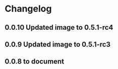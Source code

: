 # Changelog

## 0.0.10 Updated image to 0.5.1-rc4
## 0.0.9 Updated image to 0.5.1-rc3
## 0.0.8 to document

